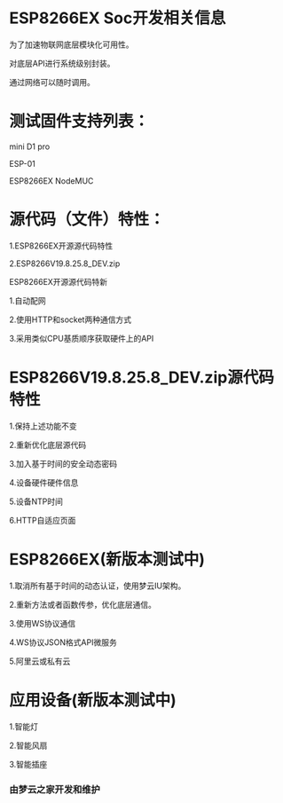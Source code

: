 # ESP8266EX Soc开发相关信息

为了加速物联网底层模块化可用性。

对底层API进行系统级别封装。

通过网络可以随时调用。


# 测试固件支持列表：

mini D1 pro

ESP-01

ESP8266EX NodeMUC


# 源代码（文件）特性：

1.ESP8266EX开源源代码特性

2.ESP8266V19.8.25.8_DEV.zip

ESP8266EX开源源代码特新

1.自动配网

2.使用HTTP和socket两种通信方式

3.采用类似CPU基质顺序获取硬件上的API



# ESP8266V19.8.25.8_DEV.zip源代码特性

1.保持上述功能不变

2.重新优化底层源代码

3.加入基于时间的安全动态密码

4.设备硬件硬件信息

5.设备NTP时间

6.HTTP自适应页面



# ESP8266EX(新版本测试中)

1.取消所有基于时间的动态认证，使用梦云IU架构。

2.重新方法或者函数传参，优化底层通信。

3.使用WS协议通信

4.WS协议JSON格式API微服务

5.阿里云或私有云



# 应用设备(新版本测试中)

1.智能灯

2.智能风扇

3.智能插座



### 由梦云之家开发和维护
